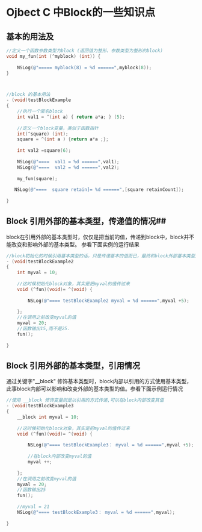 # Ojbect C 中Block的一些知识点 #

## 基本的用法及 ##
```objective-c
//定义一个函数参数类型为block (返回值为整形，参数类型为整形的block)
void my_fun(int (^myblock) (int)) {
    
    NSLog(@"===== myblock(8) = %d ======",myblock(8));
}



//block 的基本用法
- (void)testBlockExample
{
    //执行一个匿名block
    int val1 = ^(int a) { return a*a; } (5);
   
    //定义一个block变量，类似于函数指针
    int(^square) (int);
    square = ^(int a ) {return a*a ;};
        
    int val2 =square(6);
    
    NSLog(@"====  val1 = %d ======",val1);
    NSLog(@"====  val2 = %d ======",val2);
    
    my_fun(square);
    
   NSLog(@"====  square retain]= %d ======",[square retainCount]);
    
}
```
## Block 引用外部的基本类型，传递值的情况##	

block在引用外部的基本类型时，仅仅是把当前的值，传递到block中，block并不能改变和影响外部的基本类型。 参看下面实例的运行结果
```objective-c
//block初始化的时候引用基本类型的话，只是传递基本的值而已，最终和block外部基本类型没有任何关系。
- (void)testBlockExample2
{
    int myval = 10;
    
    //这时候初始化block对象，其实是把myval的值传过来
    void (^fun)(void)= ^(void) {
        
        NSLog(@"==== testBlockExample2 myval = %d ======",myval +5);
               
    };
    //在调用之前改变myval的值
    myval = 20;
    //函数输出15,而不是25.
    fun();
    
}
```
## Block 引用外部的基本类型，引用情况 ##
通过关键字"__block" 修饰基本类型时，block内部以引用的方式使用基本类型，此事block内部可以影响和改变外部的基本类型的值。参看下面示例运行情况

```objective-c
//使用 __block 修饰变量则是以引用的方式传递,可以在block内部改变其值
- (void)testBlockExample3
{
    __block int myval = 10;
    
    //这时候初始化block对象，其实是把myval的值传过来
    void (^fun)(void)= ^(void) {
        
        NSLog(@"==== testBlockExample3： myval = %d ======",myval +5);
        
        //在block内部改变myval的值
        myval ++;
        
    };
    //在调用之前改变myval的值
    myval = 20;
    //函数输出25
    fun();
    
    //myval = 21
    NSLog(@"==== testBlockExample3： myval = %d ======",myval);
   
}
```

